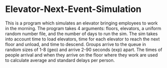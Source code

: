 # Elevator-Next-Event-Simulation
This is a program which simulates an elevator bringing employees to work in the morning. The program takes 4 arguments: floors, elevators, a uniform random number file, and the number of days to run the sim. The sim takes into account time to load elevators, time for each elevator to reach the next floor and unload, and time to descend. Groups arrive to the queue in random sizes of 1-8 (geo) and arrive 2-90 seconds (exp) apart. The times of people arrival and when they arrive on the floor where they work are used to calculate average and standard delays per person.  

